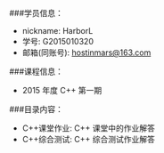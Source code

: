 
###学员信息：
- nickname: HarborL
- 学号: G2015010320
- 邮箱(同账号): hostinmars@163.com

###课程信息：
- 2015 年度 C++ 第一期

###目录内容：
- C++课堂作业: C++ 课堂中的作业解答
- C++综合测试: C++ 综合测试作业解答

